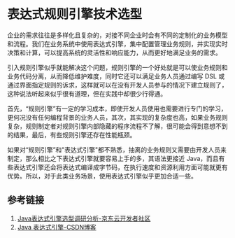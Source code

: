 # 表达式规则引擎技术选型


企业的需求往往是多样化且复杂的，对接不同企业时会有不同的定制化的业务模型和流程。我们在业务系统中使用表达式引擎，集中配置管理业务规则，并实现实时决策和计算，可以提高系统的灵活性和响应能力，从而更好地满足业务的需求。

引入规则引擎似乎就能解决这个问题，规则引擎的一个好处就是可以使业务规则和业务代码分离，从而降低维护难度，同时它还可以满足业务人员通过编写 DSL 或通过界面指定规则的诉求，这样就可以在没有开发人员参与的情况下建立规则了，这种说法听起来似乎很有道理，但在实践中却很少行得通。

首先，“规则引擎”有一定的学习成本，即使开发人员使用也需要进行专门的学习，更何况没有任何编程背景的业务人员，其次，其实现的复杂度也高，如果业务规则复杂，规则制定者对规则引擎内部隐藏的程序流程不了解，很可能会得到意想不到的结果，最后，有些规则引擎还存在性能瓶颈。

如果对“规则引擎”和"表达式引擎"都不熟悉，抽离的业务规则又需要由开发人员来制定，那么相比之下表达式引擎就要容易上手的多，其语法更接近 Java，而且有些表达式引擎还会将表达式编译成字节码，在执行速度和资源利用方面可能就更有优势。所以，对于此类业务场景，使用表达式引擎似乎更加合适一些。

## 参考链接
1. [Java表达式引擎选型调研分析-京东云开发者社区](https://developer.jdcloud.com/article/3392)
2. [Java 表达式引擎-CSDN博客](https://blog.csdn.net/ejinxian/article/details/134762369)